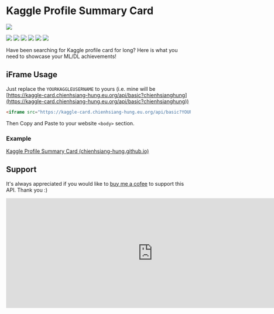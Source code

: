 # Kaggle Profile Summary Card
![](https://miro.medium.com/max/1400/1*Riggyr8nZMx-xxSp4AuE6A.png)

![](https://img.shields.io/github/license/chienhsiang-hung/kaggle-profile-summary-card)
![](https://img.shields.io/github/languages/count/chienhsiang-hung/kaggle-profile-summary-card)
![](https://img.shields.io/github/languages/top/chienhsiang-hung/kaggle-profile-summary-card)
![](https://img.shields.io/website?down_color=lightgrey&down_message=offline&up_color=blue&up_message=online&url=https%3A%2F%2Fchienhsiang-hung.github.io%2Fkaggle-profile-summary-card%2F)
![](https://img.shields.io/github/deployments/chienhsiang-hung/kaggle-profile-summary-card/github-pages)
![](https://img.shields.io/github/deployments/chienhsiang-hung/kaggle-profile-summary-card/Production)

Have been searching for Kaggle profile card for long? Here is what you need to showcase your ML/DL achievements!
## iFrame Usage
Just replace the `YOURKAGGLEUSERNAME` to yours (i.e. mine will be [https://kaggle-card.chienhsiang-hung.eu.org/api/basic?chienhsianghung](https://kaggle-card.chienhsiang-hung.eu.org/api/basic?chienhsianghung))
```html
<iframe src="https://kaggle-card.chienhsiang-hung.eu.org/api/basic?YOURKAGGLEUSERNAME" width="100%" height="300" style="border:none; min-width: 800px;"></iframe>
```
Then Copy and Paste to your website `<body>` section.
### Example
[Kaggle Profile Summary Card (chienhsiang-hung.github.io)](https://chienhsiang-hung.github.io/kaggle-profile-summary-card/)
## Support
It's always appreciated if you would like to [buy me a cofee](https://ko-fi.com/chienhsianghung) to support this API. Thank you :)

<iframe src="https://kaggle-card.chienhsiang-hung.eu.org/api/basic?chienhsianghung" width="100%" height="300" style="border:none; min-width: 800px;"></iframe>
